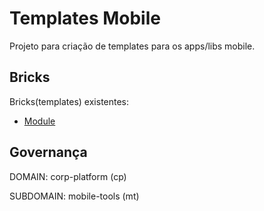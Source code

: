 # Templates Mobile

Projeto para criação de templates para os apps/libs mobile.

## Bricks

Bricks(templates) existentes:
- [Module](https://github.com/solfacil/cp.mt.sdk-templates-mobile/tree/main/bricks/module)
    

## Governança

DOMAIN: corp-platform (cp)

SUBDOMAIN: mobile-tools (mt)